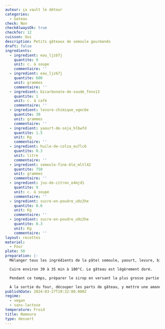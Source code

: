 ```yaml
---
auteur: ça vault le détour
categories:
  - Gateau
check: Non
checkAlwaysOk: true
checkfor: 12
cuisson: Oui
description: Petits gâteaux de semoule gourmands
draft: false
ingredients:
  - ingredient: eau_ljzb7j
    quantite: 9
    unit: c. à soupe
    commentaire: ''
  - ingredient: eau_ljzb7j
    quantite: 600
    unit: grammes
    commentaire: ''
  - ingredient: bicarbonate-de-soude_fnnx13
    quantite: 1
    unit: c. à café
    commentaire: ''
  - ingredient: levure-chimique_vgec6e
    quantite: 30
    unit: grammes
    commentaire: ''
  - ingredient: yaourt-de-soja_hlbwfd
    quantite: 1.5
    unit: Kg
    commentaire: ''
  - ingredient: huile-de-colza_eu7lc6
    quantite: 0.3
    unit: litre
    commentaire: ''
  - ingredient: semoule-fine-ble_mltl42
    quantite: 750
    unit: grammes
    commentaire: ''
  - ingredient: jus-de-citron_e4mjd1
    quantite: 9
    unit: c. à soupe
    commentaire: ''
  - ingredient: sucre-en-poudre_u9z2he
    quantite: 0.6
    unit: Kg
    commentaire: ''
  - ingredient: sucre-en-poudre_u9z2he
    quantite: 0.3
    unit: Kg
    commentaire: ''
layout: recettes
materiel:
  - Four
plate: 50
preparation: |-
  Mélanger tous les ingrédients de la pâte( semoule, yaourt, levure, bicarbonate, 1/3 de l'eau florale, l'huile, et la plus petite partie du sucre, et l'eau qui est noté en cuillère à soupe) et verser dans un plat allant au four, préalablement huilé ou chemisé de papier sulfurisé. La pâte a une consistance plus pâteuse que liquide.

  Cuire environ 30 à 35 min à 180°C. Le gâteau est légèrement doré.

  Pendant ce temps, préparer le sirop en versant la plus grosse partie du sucre, l'eau et le jus de citron dans une casserole et porter à ébullition. Le sucre doit être totalement dissout. puis y ajouter les 2/3 de l'eau florale.

  A la sortie du four, découper les parts de gâteau, y mettre une amande au centre de chaque part et puis verser une bonne dose de sirop sur le gâteau. Bien répartir pour que chaque partie du gâteau s'imbibe bien. Enfin, filmer de manière complètement hermétique jusqu'au moment de le servir.
publishDate: 2024-03-27T19:32:00.000Z
regime:
  - vegan
  - sans-lactose
temperature: Froid
title: Namoura
type: dessert
---
```

